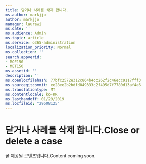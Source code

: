 ```yaml
---
title: 닫거나 사례를 삭제 합니다.
ms.author: markjjo
author: markjjo
manager: laurawi
ms.date: ''
ms.audience: Admin
ms.topic: article
ms.service: o365-administration
localization_priority: Normal
ms.collection: ''
search.appverid:
- MOE150
- MET150
ms.assetid: ''
description: ''
ms.openlocfilehash: 77bfc2572e312c864b4cc262f2c46ecc9117fff3
ms.sourcegitcommit: ee28ee2b2bdfd049333c2f495d7f7780d13af4a6
ms.translationtype: MT
ms.contentlocale: ko-KR
ms.lasthandoff: 01/29/2019
ms.locfileid: "29608125"
---
```

# <a name="close-or-delete-a-case"></a><span data-ttu-id="c7428-102">닫거나 사례를 삭제 합니다.</span><span class="sxs-lookup"><span data-stu-id="c7428-102">Close or delete a case</span></span>

<span data-ttu-id="c7428-103">곧 제공될 콘텐츠입니다.</span><span class="sxs-lookup"><span data-stu-id="c7428-103">Content coming soon.</span></span>